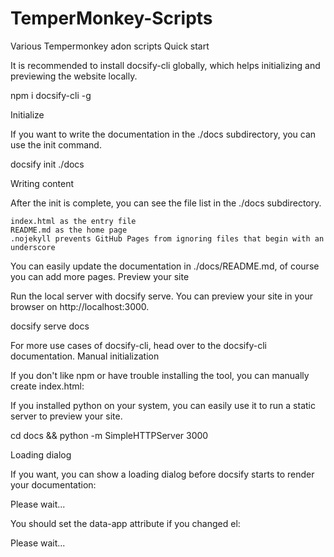 # TemperMonkey-Scripts
Various Tempermonkey adon scripts
Quick start

It is recommended to install docsify-cli globally, which helps initializing and previewing the website locally.

npm i docsify-cli -g

Initialize

If you want to write the documentation in the ./docs subdirectory, you can use the init command.

docsify init ./docs

Writing content

After the init is complete, you can see the file list in the ./docs subdirectory.

    index.html as the entry file
    README.md as the home page
    .nojekyll prevents GitHub Pages from ignoring files that begin with an underscore

You can easily update the documentation in ./docs/README.md, of course you can add more pages.
Preview your site

Run the local server with docsify serve. You can preview your site in your browser on http://localhost:3000.

docsify serve docs

For more use cases of docsify-cli, head over to the docsify-cli documentation.
Manual initialization

If you don't like npm or have trouble installing the tool, you can manually create index.html:

<!-- index.html -->

<!DOCTYPE html>
<html>
<head>
  <meta http-equiv="X-UA-Compatible" content="IE=edge,chrome=1">
  <meta name="viewport" content="width=device-width,initial-scale=1">
  <meta charset="UTF-8">
  <link rel="stylesheet" href="//unpkg.com/docsify/themes/vue.css">
</head>
<body>
  <div id="app"></div>
  <script>
    window.$docsify = {
      //...
    }
  </script>
  <script src="//unpkg.com/docsify/lib/docsify.min.js"></script>
</body>
</html>

If you installed python on your system, you can easily use it to run a static server to preview your site.

cd docs && python -m SimpleHTTPServer 3000

Loading dialog

If you want, you can show a loading dialog before docsify starts to render your documentation:

  <!-- index.html -->

  <div id="app">Please wait...</div>

You should set the data-app attribute if you changed el:

  <!-- index.html -->

  <div data-app id="main">Please wait...</div>

  <script>
    window.$docsify = {
      el: '#main'
    }
  </script>
